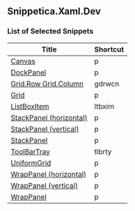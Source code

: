 ﻿## Snippetica.Xaml.Dev

### List of Selected Snippets

Title | Shortcut
----- | --------
[Canvas](Canvas.snippet)|p
[DockPanel](DockPanel.snippet)|p
[Grid\.Row Grid\.Column](GridRowGridColumn.snippet)|gdrwcn
[Grid](Grid.snippet)|p
[ListBoxItem](ListBoxItem.snippet)|ltbxim
[StackPanel \(horizontal\)](StackPanelHorizontal.snippet)|p
[StackPanel \(vertical\)](StackPanelVertical.snippet)|p
[StackPanel](StackPanel.snippet)|p
[ToolBarTray](ToolBarTray.snippet)|tlbrty
[UniformGrid](UniformGrid.snippet)|p
[WrapPanel \(horizontal\)](WrapPanelHorizontal.snippet)|p
[WrapPanel \(vertical\)](WrapPanelVertical.snippet)|p
[WrapPanel](WrapPanel.snippet)|p
